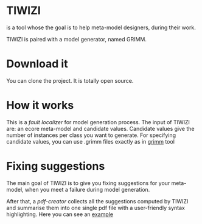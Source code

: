 # TIWIZI

is a tool whose the goal is to help meta-model designers, during their work.

TIWIZI is paired with a model generator, named GRIMM.

# Download it

You can clone the project. It is totally open source.


# How it works

This is a *fault localizer* for model generation process. The input of TIWIZI are: an ecore meta-model and candidate values.
Candidate values give the number of instances per class you want to generate. For specifying candidate values, you can use .grimm files exactly as in [grimm](https://adel-ferdjoukh.ovh/grimm/) tool   

# Fixing suggestions

The main goal of TIWIZI is to give you fixing suggestions for your meta-model, when you meet a failure during model generation.

After that, a *pdf-creator* collects all the suggestions computed by TIWIZI and summarise them into one single pdf file with a user-friendly syntax highlighting. Here you can see an [example](https://github.com/ferdjoukh/tiwizi/blob/master/suggestions-list-example.pdf) 